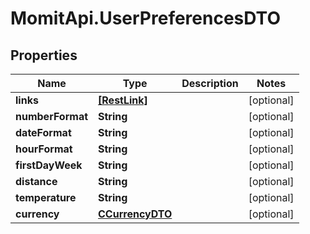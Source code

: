 # MomitApi.UserPreferencesDTO

## Properties
Name | Type | Description | Notes
------------ | ------------- | ------------- | -------------
**links** | [**[RestLink]**](RestLink.md) |  | [optional] 
**numberFormat** | **String** |  | [optional] 
**dateFormat** | **String** |  | [optional] 
**hourFormat** | **String** |  | [optional] 
**firstDayWeek** | **String** |  | [optional] 
**distance** | **String** |  | [optional] 
**temperature** | **String** |  | [optional] 
**currency** | [**CCurrencyDTO**](CCurrencyDTO.md) |  | [optional] 


